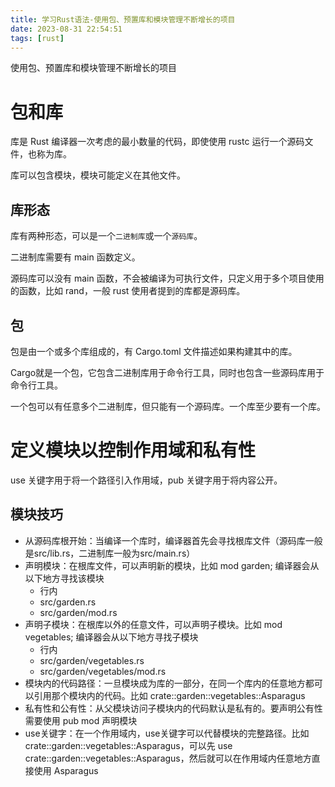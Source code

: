 ```yaml
---
title: 学习Rust语法-使用包、预置库和模块管理不断增长的项目
date: 2023-08-31 22:54:51
tags: [rust]
---
```


使用包、预置库和模块管理不断增长的项目

<!--more-->

# 包和库

库是 Rust 编译器一次考虑的最小数量的代码，即使使用 rustc 运行一个源码文件，也称为库。

库可以包含模块，模块可能定义在其他文件。

## 库形态

库有两种形态，可以是一个`二进制库`或一个`源码库`。

二进制库需要有 main 函数定义。

源码库可以没有 main 函数，不会被编译为可执行文件，只定义用于多个项目使用的函数，比如 rand，一般 rust 使用者提到的库都是源码库。

## 包

包是由一个或多个库组成的，有 Cargo.toml 文件描述如果构建其中的库。

Cargo就是一个包，它包含二进制库用于命令行工具，同时也包含一些源码库用于命令行工具。

一个包可以有任意多个二进制库，但只能有一个源码库。一个库至少要有一个库。

# 定义模块以控制作用域和私有性

use 关键字用于将一个路径引入作用域，pub 关键字用于将内容公开。

## 模块技巧

- 从源码库根开始：当编译一个库时，编译器首先会寻找根库文件（源码库一般是src/lib.rs，二进制库一般为src/main.rs）
- 声明模块：在根库文件，可以声明新的模块，比如 mod garden; 编译器会从以下地方寻找该模块
    - 行内
    - src/garden.rs
    - src/garden/mod.rs
- 声明子模块：在根库以外的任意文件，可以声明子模块。比如 mod vegetables; 编译器会从以下地方寻找子模块
   - 行内
   - src/garden/vegetables.rs
   - src/garden/vegetables/mod.rs
- 模块内的代码路径：一旦模块成为库的一部分，在同一个库内的任意地方都可以引用那个模块内的代码。比如 crate::garden::vegetables::Asparagus
- 私有性和公有性：从父模块访问子模块内的代码默认是私有的。要声明公有性需要使用 pub mod 声明模块
- use关键字：在一个作用域内，use关键字可以代替模块的完整路径。比如 crate::garden::vegetables::Asparagus，可以先 use crate::garden::vegetables::Asparagus，然后就可以在作用域内任意地方直接使用 Asparagus

